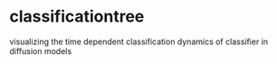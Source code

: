 # classificationtree
visualizing the time dependent classification dynamics of classifier in diffusion models